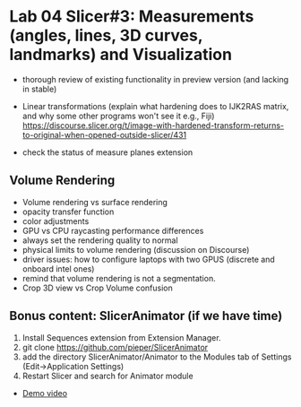 # Lab 04 Slicer#3: Measurements (angles, lines, 3D curves, landmarks) and Visualization 
* thorough review of existing functionality in preview version (and lacking in stable)
* Linear transformations (explain what hardening does to IJK2RAS matrix, and why some other programs won't see it e.g., Fiji) https://discourse.slicer.org/t/image-with-hardened-transform-returns-to-original-when-opened-outside-slicer/431

* check the status of measure planes extension 

## Volume Rendering
* Volume rendering vs surface rendering
* opacity transfer function
* color adjustments
* GPU vs CPU raycasting performance differences
* always set the rendering quality to normal 
* physical limits to volume rendering (discussion on Discourse)
* driver issues: how to configure laptops with two GPUS (discrete and onboard intel ones)
* remind that volume rendering is not a segmentation. 
* Crop 3D view vs Crop Volume confusion

## Bonus content: SlicerAnimator (if we have time)
1. Install Sequences extension from Extension Manager.
2. git clone https://github.com/pieper/SlicerAnimator
3. add the directory SlicerAnimator/Animator to the Modules tab of Settings (Edit->Application Settings)
4. Restart Slicer and search for Animator module 

* [Demo video](https://youtu.be/9GBekYcJR4E)

